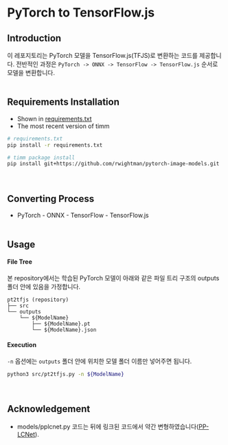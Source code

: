# PyTorch to TensorFlow.js

## Introduction
이 레포지토리는 PyTorch 모델을 TensorFlow.js(TFJS)로 변환하는 코드를 제공합니다.
전반적인 과정은 `PyTorch -> ONNX -> TensorFlow -> TensorFlow.js` 순서로 모델을 변환합니다.
<br><br>

## Requirements Installation
* Shown in [requirements.txt](requirements.txt)
* The most recent version of timm
```bash
# requirements.txt
pip install -r requirements.txt

# timm package install
pip install git+https://github.com/rwightman/pytorch-image-models.git
```
<br>

## Converting Process
* PyTorch - ONNX - TensorFlow - TensorFlow.js
<br><br>

## Usage
#### File Tree
본 repository에서는 학습된 PyTorch 모델이 아래와 같은 파일 트리 구조의 outputs 폴더 안에 있음을 가정합니다.
```
pt2tfjs (repository)
├── src
└── outputs
    └── ${ModelName}
        ├── ${ModelName}.pt
        └── ${ModelName}.json

```
#### Execution
`-n` 옵션에는 `outputs` 폴더 안에 위치한 모델 폴더 이름만 넣어주면 됩니다.

```bash
python3 src/pt2tfjs.py -n ${ModelName}
```
<br>

## Acknowledgement
* models/pplcnet.py 코드는 뒤에 링크된 코드에서 약간 변형하였습니다([PP-LCNet](https://github.com/ngnquan/PP-LCNet/blob/main/pplcnet.py)).
